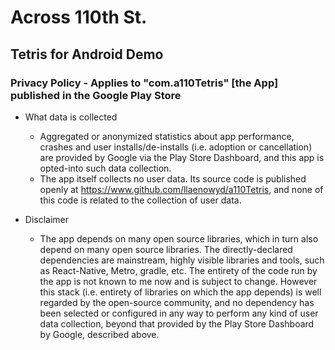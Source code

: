 # Across 110th St.

## Tetris for Android Demo

### Privacy Policy - Applies to "com.a110Tetris" [the App] published in the Google Play Store

* What data is collected
  * Aggregated or anonymized statistics about app performance, crashes and user installs/de-installs
    (i.e. adoption or cancellation) are provided by Google via the Play Store Dashboard, and this
    app is opted-into such data collection.
  * The app itself collects no user data. Its source code is published openly at
    https://www.github.com/llaenowyd/a110Tetris, and none of this code is related to the collection
    of user data.
   
* Disclaimer
  * The app depends on many open source libraries, which in turn also depend on many open source
    libraries. The directly-declared dependencies are mainstream, highly visible libraries and
    tools, such as React-Native, Metro, gradle, etc. The entirety of the code run by the app is
    not known to me now and is subject to change. However this stack (i.e. entirety of libraries
    on which the app depends) is well regarded by the open-source community, and no dependency has
    been selected or configured in any way to perform any kind of user data collection, beyond
    that provided by the Play Store Dashboard by Google, described above. 
